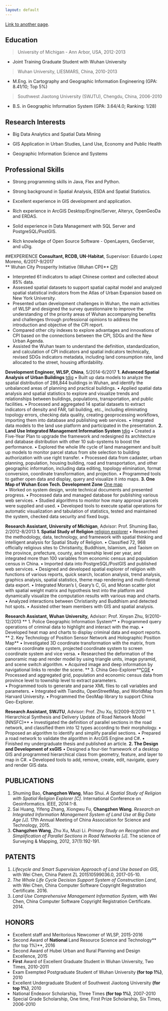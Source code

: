 ```yaml
---
layout: default
---
```


[Link to another page](another-page).


## [](#header-2)Education
> University of Michigan - Ann Arbor, USA, 2012-2013
* Joint Training Graduate Student with Wuhan University

> Wuhan University, LIESMARS, China, 2010-2013 
* M.Eng. in Cartography and Geographic Information Engineering (GPA: 8.41/10; Top 5%)

> Southwest Jiaotong University (SWJTU), Chengdu, China, 2006-2010                              
* B.S. in Geographic Information System (GPA: 3.64/4.0; Ranking: 1/28)                

## [](#header-2)Research Interests

* Big Data Analytics and Spatial Data Mining

* GIS Application in Urban Studies, Land Use, Economy and Public Health

* Geographic Information Science and Systems 

## [](#header-2)Professional Skills

*	Strong programming skills in Java, Flex and Python.

*	Strong background in Spatial Analysis, ESDA and Spatial Statistics.

*	Excellent experience in GIS development and application.

*	Rich experience in ArcGIS Desktop/Engine/Server, Alteryx, OpenGeoDa and ERDAS.

*	Solid experience in Data Management with SQL Server and PostgreSQL/PostGIS.

*	Rich knowledge of Open Source Software - OpenLayers, GeoServer, and uDig.


##EXPERIENCE
**Consultant, RCDB, UN-Habitat**, Supervisor: Eduardo Lopez Moreno, 6/2017-9/2017      
  ** Wuhan City Prosperity Initiative (Wuhan CPI)** [CPI](http://cpi.unhabitat.org/ "CPI")
- Interpreted 61 indicators to adapt Chinese context and collected about 85% data.
-  Assessed spatial datasets to support spatial capital model and analyzed spatial statistical indicators from the Atlas of Urban Expansion based on New York University.
-  Presented urban development challenges in Wuhan, the main activities of WLSP and designed the survey questionnaire to improve the understanding of the priority areas of Wuhan accompanying benefits and challenges through professional opinions to address the introduction and objective of the CPI report. 
- Compared other city indexes to explore advantages and innovations of CPI based on the connections between the CPI, SDGs and the New Urban Agenda. 
- Assisted the Wuhan team to understand the definition, standardization, and calculation of CPI indicators and spatial indicators technically, revised SDGs indicators metadata, including land consumption rate, land allocated to the street, housing affordability.

**Development Engineer, WLSP, China**, 5/2014-6/2017
   **1. Advanced Spatial Analysis of Urban Buildings** [tdjg](http://tdjg.wlsp.org.cn "tdjg")
•	Built up data models to analyze the spatial distribution of 286,844 buildings in Wuhan, and identify the unbalanced areas of planning and practical buildings. 
•	Applied spatial data analysis and spatial statistics to explore and visualize trends and relationships between buildings, populations, transportation, and public facilities.
•	Processed and aggregated 14 spatial datasets to extract indicators of density and FAR, tall building, etc., including eliminating topology errors, checking data quality, creating geoprocessing workflows, importing them into database and publishing web services.
•	Integrated data models to the land use platform and participated in the presentation.
 **2. Land Use Integrated Management Information System** [tdjg](http://tdjg.wlsp.org.cn "tdjg")
•	Created a Five-Year Plan to upgrade the framework and redesigned its architecture and database distribution with other 10 sub-systems to boost the performance.
•	Explored the whole life cycle of land management and built up models to monitor parcel status from site selection to building authorization with use right transfer. 
•	Processed data from cadaster, urban planning, population, housing building, road and transportation, and other geographic information, including data editing, topology elimination, format conversion, coordinate transformation, and projection.
•	Programmed tools to gather open data and display, query and visualize it into maps.
**3. One Map of Wuhan Econ Tech. Development Zone** [One map](http://119.97.209.18/jkyzt/ "One map")     
•	Worked on system design, wrote technical documents and presented progress.
•	Processed data and managed database for publishing various web services.
•	Studied algorithms to monitor how many approval parcels were supplied and used.
•	Developed tools to execute spatial operations for automatic visualization and tabulation of statistics, tested and maintained the system, checked data security and fixed bugs.

**Research Assistant, University of Michigan**, Advisor: Prof. Shuming Bao, 2/2012-8/2013
   **1. Spatial Study of Religion** [religion explorer](http://chinadataonline.org/religionclient/ "religion explorer")
•	Researched the methodology, data, technology, and framework with spatial thinking and intelligent analysis for Spatial Study of Religion. 
•	Classified 72, 968 officially religious sites to Christianity, Buddhism, Islamism, and Taoism on the province, prefecture, county, and township level per year, and integrated more than 100 variables from economic census and population census in China. 
•	Imported data into PostgreSQL/PostGIS and published web services.
•	Designed and developed spatial explorer of religion with functions of various reports, quick search, location analysis, trend analysis, graphics analysis, spatial statistics, theme map rendering and multi-format data export. 
•	Integrated Moran’s I, Geary’s C, Gi, and Moran scatter plot with spatial weight matrix and hypothesis test into the platform and dynamically visualize the computation results with various map and charts. 
•	Analyzed interactions between Christianity and Buddhism and detected hot spots.
•	Assisted other team members with GIS and spatial analysis.

**Research Assistant, Wuhan University,** Advisor: Prof. Xinyan Zhu, 9/2010-12/2013
 **  1. Police Geographic Information System**
•	Programmed query operations of criminal data to highlight and interact with the map.
•	Developed heat map and charts to display criminal data and export reports.
**  2. Key Technology of Position Sensor Network and Holographic Position Map**
•	Investigated 3D coordinate transformation with the matrix, from camera coordinate system, projected coordinate system to screen coordinate system and vice versa. 
•	Researched the deformation of the panoramic map and render model by using triangle units, image pyramid, and scene switch algorithm.
•	Acquired image and deep information by navigational links to render the scene.
**   3. China Geo-Explorer**[CGE](http://chinageoexplorer.org/cge/index.html "CGE")
•	Processed and aggregated grid, population and economic census data from province level to township level to extract parameters.   
•	Programmed tools to generate and parse XML files to call variables and parameters.
•	Integrated with Tianditu, OpenStreetMap, and WorldMap from Harvard University.
•	Programmed the GeoMap library to support China Geo-Explorer.

**Research Assistant, SWJTU**, Advisor: Prof. Zhu Xu, 9/2009-8/2010
  ** 1. Hierarchical Synthesis and Delivery Update of Road Network Model (NNSFC)**
•	Investigated the definition of parallel sections in the road network, and classified them into 12 types according to their morphology.
•	Proposed an algorithm to identify and simplify parallel sections.
•	Prepared a road network to validate the algorithm in ArcGIS Engine and C#. 
•	Finished my undergraduate thesis and published an article.
**2. The Design and Development of xsGIS**
•	Designed a four-tier framework of a desktop GIS and programmed hierarchical class from geometry, feature, and layer to map in C#.
•	Developed tools to add, remove, create, edit, navigate, query and render GIS data.

## PUBLICATIONS 
1. Shuming Bao, **Changzhen Wang**, Miao Shui. *A Spatial Study of Religion with Spatial Religion Explorer [C]*. International Conference on Geoinformatics. IEEE, 2014:1-8.
2. Sai Huang, Yifeng Zhang, Xiongwu Fu, **Changzhen Wang**. *Research on Integrated Information Management System of Land Use at Big Data Age [J]*. 17th Annual Meeting of China Association for Science and Technology, 2015.
3. **Changzhen Wang**, Zhu Xu, Muzi Li. *Primary Study on Recognition and Simplification of Parallel Sections in Road Networks [J]*. The science of Surveying & Mapping, 2012, 37(1):192-191.

## PATENTS
1. *Lifecycle and Smart Supervision Approach of Land Use based on GIS*, with Wei Chen, China Patent ZL 201510599036.0, 2017-05-10.
2. *The Whole Life Cycle Decision Support System of Construction Land*, with Wei Chen, China Computer Software Copyright Registration Certificate. 2016.
3. *Land Use Comprehensive Management Information System*, with Wei Chen, China Computer Software Copyright Registration Certificate. 2014.

## HONORS                                                                      
-  Excellent staff and Meritorious Newcomer of WLSP, 2015-2016
-  Second Award of **National** Land Resource Science and Technology** (for top 1%)**, 2016       
- Second Award of Hubei Urban and Rural Planning and Design Excellence, 2015           
-  **First** Award of Excellent Graduate Student in Wuhan University, Two Times, 2010-2011      
-  Exam Exempted Postgraduate Student of Wuhan University **(for top 1%)**, 2010
-  Excellent Undergraduate Student of Southwest Jiaotong University **(for top 1%)**, 2010       
-  National Endeavor Scholarship, Three Times **(for top 1%)**, 2007-2010 
-  Special Grade Scholarship, One time, First Prize Scholarship, Six Times, 2006-2010
